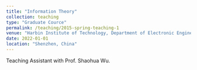 ```yaml
---
title: "Information Theory"
collection: teaching
type: "Graduate Cource"
permalink: /teaching/2015-spring-teaching-1
venue: "Harbin Institute of Technology, Department of Electronic Engineering"
date: 2022-01-01
location: "Shenzhen, China"
---
```


Teaching Assistant with Prof. Shaohua Wu.
